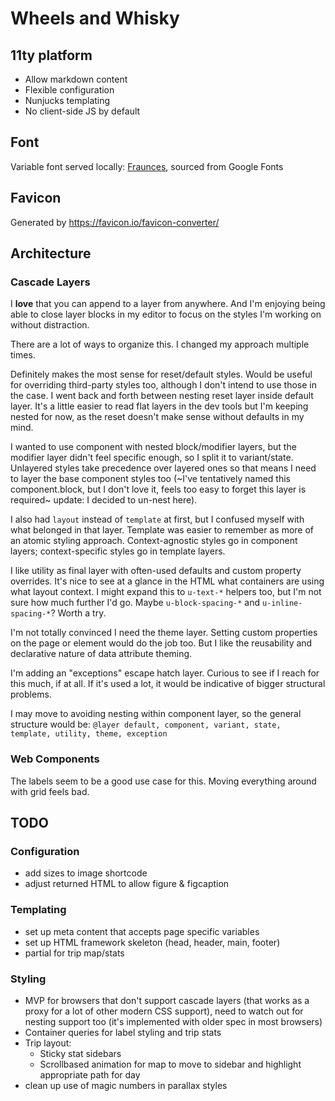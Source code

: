 # Wheels and Whisky

## 11ty platform

- Allow markdown content
- Flexible configuration
- Nunjucks templating
- No client-side JS by default

## Font

Variable font served locally: [Fraunces](https://fonts.google.com/specimen/Fraunces/tester), sourced from Google Fonts

## Favicon

Generated by https://favicon.io/favicon-converter/

## Architecture

### Cascade Layers

I **love** that you can append to a layer from anywhere. And I'm enjoying being able to close layer blocks in my editor to focus on the styles I'm working on without distraction.

There are a lot of ways to organize this. I changed my approach multiple times.

Definitely makes the most sense for reset/default styles. Would be useful for overriding third-party styles too, although I don't intend to use those in the case. I went back and forth between nesting reset layer inside default layer. It's a little easier to read flat layers in the dev tools but I'm keeping nested for now, as the reset doesn't make sense without defaults in my mind.

I wanted to use component with nested block/modifier layers, but the modifier layer didn't feel specific enough, so I split it to variant/state. Unlayered styles take precedence over layered ones so that means I need to layer the base component styles too (~I've tentatively named this component.block, but I don't love it, feels too easy to forget this layer is required~ update: I decided to un-nest here).

I also had `layout` instead of `template` at first, but I confused myself with what belonged in that layer. Template was easier to remember as more of an atomic styling approach. Context-agnostic styles go in component layers; context-specific styles go in template layers.

I like utility as final layer with often-used defaults and custom property overrides. It's nice to see at a glance in the HTML what containers are using what layout context. I might expand this to `u-text-*` helpers too, but I'm not sure how much further I'd go. Maybe `u-block-spacing-*` and `u-inline-spacing-*`? Worth a try.

I'm not totally convinced I need the theme layer. Setting custom properties on the page or element would do the job too. But I like the reusability and declarative nature of data attribute theming.

I'm adding an "exceptions" escape hatch layer. Curious to see if I reach for this much, if at all. If it's used a lot, it would be indicative of bigger structural problems.

I may move to avoiding nesting within component layer, so the general structure would be:
`@layer default, component, variant, state, template, utility, theme, exception`

### Web Components

The labels seem to be a good use case for this. Moving everything around with grid feels bad.

## TODO

### Configuration

- add sizes to image shortcode
- adjust returned HTML to allow figure & figcaption

### Templating

- set up meta content that accepts page specific variables
- set up HTML framework skeleton (head, header, main, footer)
- partial for trip map/stats

### Styling

- MVP for browsers that don't support cascade layers (that works as a proxy for a lot of other modern CSS support), need to watch out for nesting support too (it's implemented with older spec in most browsers)
- Container queries for label styling and trip stats
- Trip layout:
  - Sticky stat sidebars
  - Scrollbased animation for map to move to sidebar and highlight appropriate path for day
- clean up use of magic numbers in parallax styles
